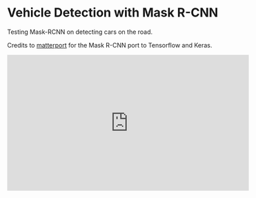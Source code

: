 # Vehicle Detection with Mask R-CNN
Testing Mask-RCNN on detecting cars on the road.

Credits to [matterport](https://github.com/matterport/Mask_RCNN) for the Mask R-CNN port to Tensorflow and Keras.

<iframe width="560" height="315" src="https://www.youtube.com/embed/mvLxlgGvwO8?ecver=1" frameborder="0" gesture="media" allowfullscreen></iframe>

